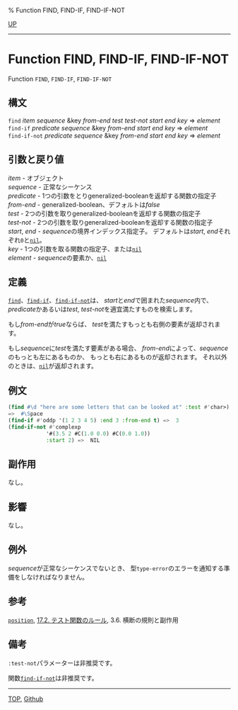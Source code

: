 % Function FIND, FIND-IF, FIND-IF-NOT

[UP](17.3.html)  

---

# Function FIND, FIND-IF, FIND-IF-NOT


Function `FIND`, `FIND-IF`, `FIND-IF-NOT`


## 構文

`find` *item* *sequence*
 &key *from-end* *test* *test-not* *start* *end* *key* => *element*  
`find-if` *predicate* *sequence* &key *from-end* *start* *end* *key* => *element*  
`find-if-not` *predicate* *sequence* &key *from-end* *start* *end* *key* => *element*


## 引数と戻り値

*item* - オブジェクト  
*sequence* - 正常なシーケンス  
*predicate* - 1つの引数をとりgeneralized-booleanを返却する関数の指定子  
*from-end* - generalized-boolean、デフォルトは*false*  
*test* - 2つの引数を取りgeneralized-booleanを返却する関数の指定子  
*test-not* - 2つの引数を取りgeneralized-booleanを返却する関数の指定子  
*start*, *end* - *sequence*の境界インデックス指定子。
デフォルトは*start*, *end*それぞれ`0`と[`nil`](5.3.nil-variable.html)。  
*key* - 1つの引数を取る関数の指定子、または[`nil`](5.3.nil-variable.html)  
*element* - *sequence*の要素か、[`nil`](5.3.nil-variable.html)


## 定義

[`find`](17.3.find.html)、[`find-if`](17.3.find.html)、[`find-if-not`](17.3.find.html)は、
*start*と*end*で囲まれた*sequence*内で、
*predicate*かあるいは*test*, *test-not*を適宜満たすものを検索します。

もし*from-end*が*true*ならば、
*test*を満たすもっとも右側の要素が返却されます。

もし*sequence*に*test*を満たす要素がある場合、
*from-end*によって、*sequence*のもっとも左にあるものか、
もっとも右にあるものが返却されます。
それ以外のときは、[`nil`](5.3.nil-variable.html)が返却されます。


## 例文

```lisp
(find #\d "here are some letters that can be looked at" :test #'char>)
=>  #\Space 
(find-if #'oddp '(1 2 3 4 5) :end 3 :from-end t) =>  3
(find-if-not #'complexp                                    
            '#(3.5 2 #C(1.0 0.0) #C(0.0 1.0))
            :start 2) =>  NIL 
```


## 副作用

なし。


## 影響

なし。


## 例外

*sequence*が正常なシーケンスでないとき、
型`type-error`のエラーを通知する準備をしなければなりません。


## 参考

[`position`](17.3.position.html),
[17.2. テスト関数のルール](17.2.html),
3.6. 横断の規則と副作用


## 備考

`:test-not`パラメーターは非推奨です。

関数[`find-if-not`](17.3.find.html)は非推奨です。


---
[TOP](index.html),  [Github](https://github.com/nptcl/npt-japanese)

